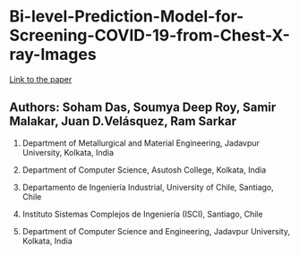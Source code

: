 # Bi-level-Prediction-Model-for-Screening-COVID-19-from-Chest-X-ray-Images

[Link to the paper](https://www.sciencedirect.com/science/article/pii/S2214579621000502)

## Authors: Soham Das, Soumya Deep Roy, Samir Malakar, Juan D.Velásquez, Ram Sarkar

1. Department of Metallurgical and Material Engineering, Jadavpur University, Kolkata, India

2. Department of Computer Science, Asutosh College, Kolkata, India

3. Departamento de Ingeniería Industrial, University of Chile, Santiago, Chile

4. Instituto Sistemas Complejos de Ingeniería (ISCI), Santiago, Chile

5. Department of Computer Science and Engineering, Jadavpur University, Kolkata, India

